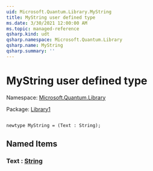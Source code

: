 ```yaml
---
uid: Microsoft.Quantum.Library.MyString
title: MyString user defined type
ms.date: 3/30/2021 12:00:00 AM
ms.topic: managed-reference
qsharp.kind: udt
qsharp.namespace: Microsoft.Quantum.Library
qsharp.name: MyString
qsharp.summary: ''
---
```


# MyString user defined type

Namespace: [Microsoft.Quantum.Library](xref:Microsoft.Quantum.Library)

Package: [Library1](https://nuget.org/packages/Library1)




```qsharp

newtype MyString = (Text : String);
```



## Named Items

### Text : [String](xref:microsoft.quantum.lang-ref.string)

